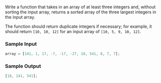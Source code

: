 Write a function that takes in an array of at least three integers and, without sorting the input array, returns a sorted array of the three largest integers in the input array.

The function should return duplicate integers if necessary; for example, it should return `[10, 10, 12]` for an input array of `[10, 5, 9, 10, 12]`.

### Sample Input

```javascript
array = [141, 1, 17, -7, -17, -27, 18, 541, 8, 7, 7];
```

### Sample Output

```javascript
[18, 141, 541];
```
